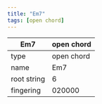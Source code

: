 ```yaml
---
title: "Em7"
tags: [open chord]
---
```


|Em7|open chord|
|---|---|
|type|open chord|
|name|Em7|
|root string|6|
|fingering|020000|
